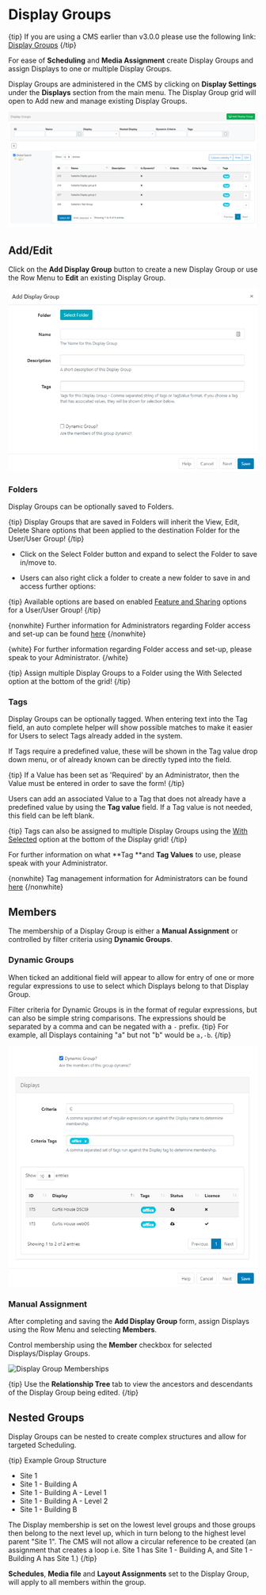 <!--toc=displays-->

# Display Groups

{tip}
If you are using a CMS earlier than v3.0.0 please use the following link: [Display Groups](displays_groups_2.md)
{/tip}

For ease of **Scheduling** and **Media Assignment** create Display Groups and assign Displays to one or multiple Display Groups. 

Display Groups are administered in the CMS by clicking on **Display Settings** under the **Displays** section from the main menu. The Display Group grid will open to Add new and manage existing Display Groups.

![Display Groups Grid](img/v3_displays_groups_grid.png)

## Add/Edit 

Click on the **Add Display Group** button to create a new Display Group or use the Row Menu to **Edit** an existing Display Group.

![Add Display Group](img/v3_displays_groups_add.png)

### Folders

Display Groups can be optionally saved to Folders.

{tip}
Display Groups that are saved in Folders will inherit the View, Edit, Delete Share options that been applied to the destination Folder for the User/User Group!
{/tip}

- Click on the Select Folder button and expand to select the Folder to save in/move to.

- Users can also right click a folder to create a new folder to save in and access further options:

{tip}
Available options are based on enabled [Feature and Sharing](users_features_and_sharing.html) options for a User/User Group!
{/tip}

{nonwhite}
Further information for Administrators regarding Folder access and set-up can be found [here](https://xibo.org.uk/docs/setup/folders-administration)
{/nonwhite}

{white}
For further information regarding Folder access and set-up, please speak to your Administrator.
{/white}

{tip}
Assign multiple Display Groups to a Folder using the With Selected option at the bottom of the grid!
{/tip}

### Tags

Display Groups can be optionally tagged.  When entering text into the Tag field, an auto complete helper will show possible matches to make it easier for Users to select Tags already added in the system.

If Tags require a predefined value, these will be shown in the Tag value drop down menu, or of already known can  be directly typed into the field.

{tip}
If a Value has been set as 'Required' by an Administrator, then the Value must be entered in order to save the form!
{/tip}

Users can add an associated Value to a Tag that does not already have a predefined value by using the **Tag value** field. If a Tag value is not needed, this field can be left blank.

{tip}
Tags can also be assigned to multiple Display Groups using the [With Selected](https://xibo.org.uk/manual/en/tour_grids.html#multi-select) option at the bottom of the Display grid!
{/tip}

For further information on what **Tag **and **Tag Values** to use, please speak with your Administrator.

{nonwhite}
Tag management information for Administrators can be found [here](https://xibo.org.uk/docs/setup/tags-adding-editing-assigning)
{/nonwhite}

## Members

The membership of a Display Group is either a **Manual Assignment** or controlled by filter criteria using **Dynamic Groups**. 

### Dynamic Groups

When ticked an additional field will appear to allow for entry of one or more regular expressions to use to select which Displays belong to that Display Group.

Filter criteria for Dynamic Groups is in the format of regular expressions, but can also be simple string comparisons. The expressions should be separated by a comma and can be negated with a `-` prefix.
{tip}
For example, all Displays containing "a" but not "b" would be `a,-b`.
{/tip}



![Display Group Dynamic Criteria](img/v3_displays_group_dynamic.png)

### Manual Assignment

After completing and saving the **Add Display Group** form,  assign Displays using the Row Menu and selecting **Members**.

Control membership using the **Member** checkbox for selected Displays/Display Groups.

![Display Group Memberships](img/displays_groups_memberships.png)

{tip}
Use the **Relationship Tree** tab to view the ancestors and descendants of the Display Group being edited.
{/tip}



## Nested Groups

Display Groups can be nested to create complex structures and allow for targeted Scheduling.

{tip}
Example Group Structure

- Site 1
- Site 1 - Building A
- Site 1 - Building A - Level 1
- Site 1 - Building A - Level 2
- Site 1 - Building B

The Display membership is set on the lowest level groups and those groups then belong to the next level up, which in turn belong to the highest level parent "Site 1".
The CMS will not allow a circular reference to be created (an assignment that creates a loop i.e. Site 1 has Site 1 - Building A, and Site 1 - Building A has Site 1.)
{/tip}

**Schedules**, **Media file** and **Layout Assignments** set to the Display Group, will apply to all members within the group.

